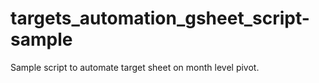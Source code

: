 # targets_automation_gsheet_script-sample
Sample script to automate target sheet on month level pivot.
